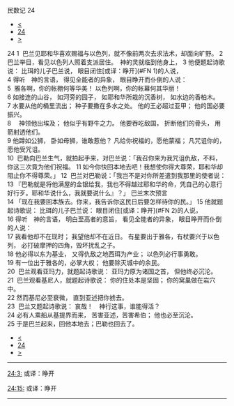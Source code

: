 ﻿





 民数记 24




* [<](bible/NUM23.md)
* [24](bible/NUM.md)
* [>](bible/NUM25.md)



 
24 
1  巴兰见耶和华喜欢赐福与以色列，就不像前两次去求法术，却面向旷野。 
2  巴兰举目，看见以色列人照着支派居住。　神的灵就临到他身上， 
3 他便题起诗歌说： 比珥的儿子巴兰说， 眼目闭住[或译：睁开](#FN
1)的人说，  
4 得听　神的言语， 得见全能者的异象， 眼目睁开而仆倒的人说：  
5  雅各啊，你的帐棚何等华美！ 以色列啊，你的帐幕何其华丽！  
6 如接连的山谷， 如河旁的园子， 如耶和华所栽的沉香树， 如水边的香柏木。  
7 水要从他的桶里流出； 种子要撒在多水之处。 他的王必超过亚甲； 他的国必要振兴。  
8 　神领他出埃及； 他似乎有野牛之力。 他要吞吃敌国， 折断他们的骨头， 用箭射透他们。  
9 他蹲如公狮， 卧如母狮，谁敢惹他？ 凡给你祝福的，愿他蒙福； 凡咒诅你的，愿他受咒诅。  
10  巴勒向巴兰生气，就拍起手来，对巴兰说：「我召你来为我咒诅仇敌，不料，你这三次竟为他们祝福。 
11 如今你快回本地去吧！我想使你得大尊荣，耶和华却阻止你不得尊荣。」 
12  巴兰对巴勒说：「我岂不是对你所差遣到我那里的使者说： 
13 『巴勒就是将他满屋的金银给我，我也不得越过耶和华的命，凭自己的心意行好行歹。耶和华说什么，我就要说什么』？」 巴兰末次预言  
14 「现在我要回本族去。你来，我告诉你这民日后要怎样待你的民。」 
15 他就题起诗歌说： 比珥的儿子巴兰说： 眼目闭住[或译：睁开](#FN
2)的人说，  
16 得听　神的言语， 明白至高者的意旨， 看见全能者的异象， 眼目睁开而仆倒的人说：  
17 我看他却不在现时； 我望他却不在近日。 有星要出于雅各，有杖要兴于以色列， 必打破摩押的四角，毁坏扰乱之子。  
18 他必得以东为基业， 又得仇敌之地西珥为产业； 以色列必行事勇敢。  
19 有一位出于雅各的，必掌大权； 他要除灭城中的余民。  
20  巴兰观看亚玛力，就题起诗歌说： 亚玛力原为诸国之首， 但他终必沉沦。  
21  巴兰观看基尼人，就题起诗歌说： 你的住处本是坚固； 你的窝巢做在岩穴中。  
22 然而基尼必至衰微， 直到亚述把你掳去。  
23  巴兰又题起诗歌说： 哀哉！　神行这事，谁能得活？  
24 必有人乘船从基提界而来， 苦害亚述，苦害希伯； 他也必至沉沦。  
25 于是巴兰起来，回他本地去；巴勒也回去了。 
* [<](bible/NUM23.md)
* [24](bible/NUM.md)
* [>](bible/NUM25.md)





---


[24:3:](#V3)
或译：睁开


[24:15:](#V15)
或译：睁开




---









